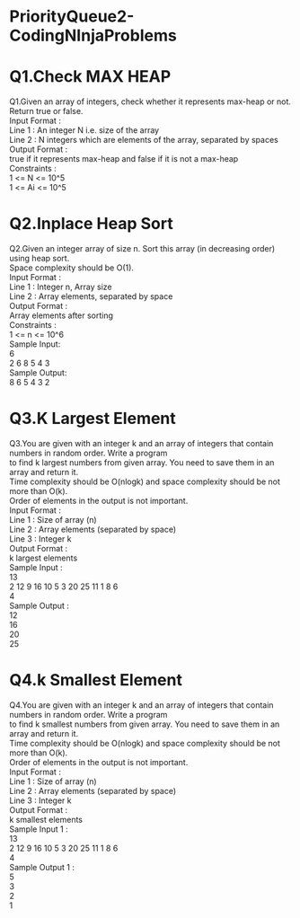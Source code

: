 # PriorityQueue2-CodingNInjaProblems

<h1>Q1.Check MAX HEAP</h1>

Q1.Given an array of integers, check whether it represents max-heap or not.<br>
Return true or false.<br>
Input Format :<br>
Line 1 : An integer N i.e. size of the array<br>
Line 2 : N integers which are elements of the array, separated by spaces<br>
Output Format :<br>
true if it represents max-heap and false if it is not a max-heap<br>
Constraints :<br>
1 <= N <= 10^5<br>
1 <= Ai <= 10^5<br>


<h1>Q2.Inplace Heap Sort</h1>

Q2.Given an integer array of size n. Sort this array (in decreasing order) using heap sort.<br>
Space complexity should be O(1).<br>
Input Format :<br>
Line 1 : Integer n, Array size<br>
Line 2 : Array elements, separated by space<br>
Output Format :<br>
Array elements after sorting<br>
Constraints :<br>
1 <= n <= 10^6<br>
Sample Input:<br>
6 <br>
2 6 8 5 4 3<br>
Sample Output:<br>
8 6 5 4 3 2<br>


<h1>Q3.K Largest Element</h1>
Q3.You are given with an integer k and an array of integers that contain numbers in random order. Write a program <br>
to find k largest numbers from given array. You need to save them in an array and return it.<br>
Time complexity should be O(nlogk) and space complexity should be not more than O(k).<br>
Order of elements in the output is not important.<br>
Input Format :<br>
Line 1 : Size of array (n)<br>
Line 2 : Array elements (separated by space)<br>
Line 3 : Integer k<br>
Output Format :<br>
k largest elements<br>
Sample Input :<br>
13<br>
2 12 9 16 10 5 3 20 25 11 1 8 6 <br>
4<br>
Sample Output :<br>
12<br>
16<br>
20<br>
25<br>

<h1>Q4.k Smallest Element</h1>
Q4.You are given with an integer k and an array of integers that contain numbers in random order. Write a program<br> to find k smallest numbers from given array. You need to save them in an array and return it.<br>
Time complexity should be O(nlogk) and space complexity should be not more than O(k).<br>
Order of elements in the output is not important.<br>
Input Format :<br>
Line 1 : Size of array (n)<br>
Line 2 : Array elements (separated by space)<br>
Line 3 : Integer k<br>
Output Format :<br>
k smallest elements<br>
Sample Input 1 :<br>
13<br>
2 12 9 16 10 5 3 20 25 11 1 8 6 <br>
4<br>
Sample Output 1 :<br>
5<br>
3<br>
2<br>
1<br>
